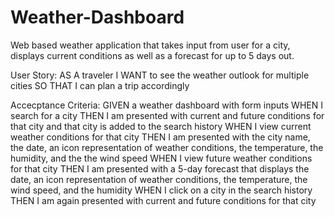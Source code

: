 # Weather-Dashboard

Web based weather application that takes input from user for a city, displays current conditions as well as a
forecast for up to 5 days out.

User Story:
AS A traveler
I WANT to see the weather outlook for multiple cities
SO THAT I can plan a trip accordingly

Accecptance Criteria:
GIVEN a weather dashboard with form inputs
WHEN I search for a city
THEN I am presented with current and future conditions for that city and that city is added to the search history
WHEN I view current weather conditions for that city
THEN I am presented with the city name, the date, an icon representation of weather conditions, the temperature, the humidity, and the the wind speed
WHEN I view future weather conditions for that city
THEN I am presented with a 5-day forecast that displays the date, an icon representation of weather conditions, the temperature, the wind speed, and the humidity
WHEN I click on a city in the search history
THEN I am again presented with current and future conditions for that city